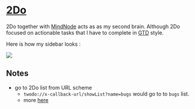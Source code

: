 # [2Do](https://www.2doapp.com/)
2Do together with [MindNode](mindnode) acts as as my second brain. Although 2Do focused on actionable tasks that I have to complete in [GTD](http://gettingthingsdone.com/) style.

Here is how my sidebar looks :

![](https://i.imgur.com/fDdLMpM.png)

## Notes
- go to 2Do list from URL scheme
	- `twodo://x-callback-url/showList?name=bugs` would go to to `bugs` list.
	- more [here](https://www.2doapp.com/kb/article/url-schemes.html)